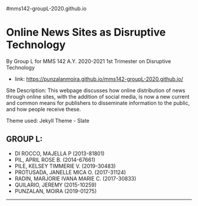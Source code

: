 #mms142-groupL-2020.github.io

# Online News Sites as Disruptive Technology
By Group L for MMS 142 A.Y. 2020-2021 1st Trimester on Disruptive Technology

- link: https://punzalanmoira.github.io/mms142-groupL-2020.github.io/

Site Description: This webpage discusses how online distribution of news through online sites, with the addition of social media, is now a new current and common means for publishers to disseminate information to the public, and how people receive these.

Theme used: Jekyll Theme - Slate

## GROUP L:
- DI ROCCO, MAJELLA P (2013-81801)
- PIL, APRIL ROSE B. (2014-67661)
- PILE, KELSEY TIMMERIE V. (2019-30483)
- PROTUSADA, JANELLE MICA O. (2017-31124)
- RADIN, MARJORIE IVANA MARIE C. (2017-30833)
- QUILARIO, JEREMY (2015-10259)
- PUNZALAN, MOIRA (2019-01275)

***
